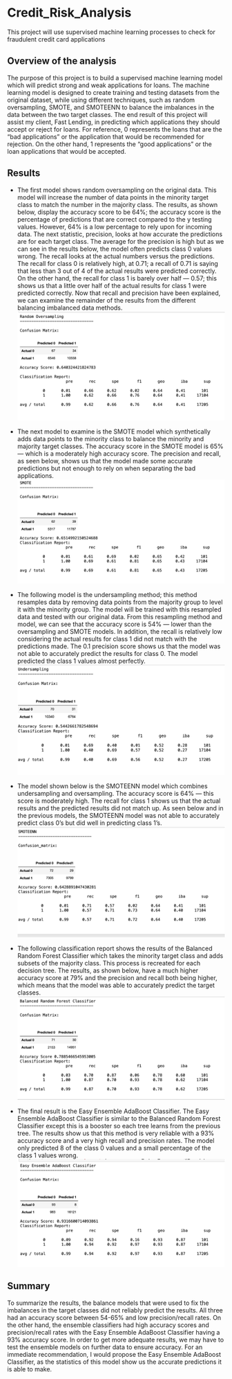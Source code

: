 # Credit_Risk_Analysis
This project will use supervised machine learning processes to check for fraudulent credit card applications

## Overview of the analysis
The purpose of this project is to build a supervised machine learning model which will predict strong and weak applications for loans. The machine learning model is designed to create training and testing datasets from the original dataset, while using different techniques, such as random oversampling, SMOTE, and SMOTEENN to balance the imbalances in the data between the two target classes. The end result of this project will assist my client, Fast Lending, in predicting which applications they should accept or reject for loans. For reference, 0 represents the loans that are the “bad applications” or the application that would be recommended for rejection. On the other hand, 1 represents the “good applications” or the loan applications that would be accepted. 

## Results
* The first model shows random oversampling on the original data. This model will increase the number of data points in the minority target class to match the number in the majority class. The results, as shown below, display the accuracy score to be 64%; the accuracy score is the percentage of predictions that are correct compared to the y testing values. However, 64% is a low percentage to rely upon for incoming data. The next statistic, precision, looks at how accurate the predictions are for each target class. The average for the precision is high but as we can see in the results below, the model often predicts class 0 values wrong. The recall looks at the actual numbers versus the predictions. The recall for class 0 is relatively high, at 0.71; a recall of 0.71 is saying that less than 3 out of 4 of the actual results were predicted correctly. On the other hand, the recall for class 1 is barely over half — 0.57; this shows us that a little over half of the actual results for class 1 were predicted correctly. Now that recall and precision have been explained, we can examine the remainder of the results from the different balancing imbalanced data methods.
![random_oversampling](https://github.com/shireenkahlon/Credit_Risk_Analysis/blob/main/screenshots/random_oversampling.png)

* The next model to examine is the SMOTE model which synthetically adds data points to the minority class to balance the minority and majority target classes. The accuracy score in the SMOTE model is 65% — which is a moderately high accuracy score. The precision and recall, as seen below, shows us that the model made some accurate predictions but not enough to rely on when separating the bad applications.
![SMOTE](https://github.com/shireenkahlon/Credit_Risk_Analysis/blob/main/screenshots/SMOTE.png)

* The following model is the undersampling method; this method resamples data by removing data points from the majority group to level it with the minority group. The model will be trained with this resampled data and tested with our original data. From this resampling method and model, we can see that the accuracy score is 54% — lower than the oversampling and SMOTE models. In addition, the recall is relatively low considering the actual results for class 1 did not match with the predictions made. The 0.1 precision score shows us that the model was not able to accurately predict the results for class 0. The model predicted the class 1 values almost perfectly.
![undersampling](https://github.com/shireenkahlon/Credit_Risk_Analysis/blob/main/screenshots/undersampling.png)

* The model shown below is the SMOTEENN model which combines undersampling and oversampling. The accuracy score is 64% — this score is moderately high. The recall for class 1 shows us that the actual results and the predicted results did not match up. As seen below and in the previous models, the SMOTEENN model was not able to accurately predict class 0’s but did well in predicting class 1’s.
![SMOTEENN](https://github.com/shireenkahlon/Credit_Risk_Analysis/blob/main/screenshots/SMOTEENN.png)

* The following classification report shows the results of the Balanced Random Forest Classifier which takes the minority target class and adds subsets of the majority class. This process is recreated for each decision tree. The results, as shown below, have a much higher accuracy score at 79% and the precision and recall both being higher, which means that the model was able to accurately predict the target classes.
![balanced_random_forest_classifier](https://github.com/shireenkahlon/Credit_Risk_Analysis/blob/main/screenshots/balanced_random_forest_classifier.png)

* The final result is the Easy Ensemble AdaBoost Classifier. The Easy Ensemble AdaBoost Classifier is similar to the Balanced Random Forest Classifier except this is a booster so each tree learns from the previous tree. The results show us that this method is very reliable with a 93% accuracy score and a very high recall and precision rates. The model only predicted 8 of the class 0 values and a small percentage of the class 1 values wrong. 
![easy_ensemble_adaboost_classifier](https://github.com/shireenkahlon/Credit_Risk_Analysis/blob/main/screenshots/easy_ensemble_adaboost_classifier.png)

## Summary
To summarize the results, the balance models that were used to fix the imbalances in the target classes did not reliably predict the results. All three had an accuracy score between 54-65% and low precision/recall rates. On the other hand, the ensemble classifiers had high accuracy scores and precision/recall rates with the Easy Ensemble AdaBoost Classifier having a 93% accuracy score. In order to get more adequate results, we may have to test the ensemble models on further data to ensure accuracy. For an immediate recommendation, I would propose the Easy Ensemble AdaBoost Classifier, as the statistics of this model show us the accurate predictions it is able to make.
 
